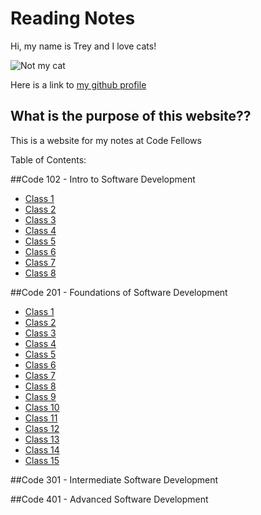 # Reading Notes

Hi, my name is Trey and I love cats!

![Not my cat](https://i.guim.co.uk/img/media/c5e73ed8e8325d7e79babf8f1ebbd9adc0d95409/2_5_1754_1053/master/1754.jpg?width=465&quality=85&dpr=1&s=none)

Here is a link to [my github profile](https://github.com/goodpudding)

## What is the purpose of this website??

This is a website for my notes at Code Fellows

Table of Contents:

##Code 102 - Intro to Software Development

- [Class 1](Class102/class1.md)
- [Class 2](Class102/class2.md)
- [Class 3](Class102/class3.md)
- [Class 4](Class102/class4.md)
- [Class 5](Class102/class5.md)
- [Class 6](Class102/class6.md)
- [Class 7](Class102/class7.md)
- [Class 8](Class102/class8.md)

##Code 201 - Foundations of Software Development

- [Class 1](Class201/class1.md)
- [Class 2](Class201/class2.md)
- [Class 3](Class201/class3.md)
- [Class 4](Class201/class4.md)
- [Class 5](Class201/class5.md)
- [Class 6](Class201/class6.md)
- [Class 7](Class201/class7.md)
- [Class 8](Class201/class8.md)
- [Class 9](Class201/class9.md)
- [Class 10](Class201/class10.md)
- [Class 11](Class201/class11.md)
- [Class 12](Class201/class12.md)
- [Class 13](Class201/class13.md)
- [Class 14](Class201/class14.md)
- [Class 15](Class201/class15.md)

##Code 301 - Intermediate Software Development

##Code 401 - Advanced Software Development
